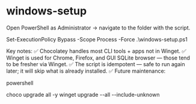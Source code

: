# windows-setup

Open PowerShell as Administrator → navigate to the folder with the script.

Set-ExecutionPolicy Bypass -Scope Process -Force
.\windows-setup.ps1


Key notes:
✅ Chocolatey handles most CLI tools + apps not in Winget.
✅ Winget is used for Chrome, Firefox, and GUI SQLite browser — those tend to be fresher via Winget.
✅ The script is idempotent — safe to run again later; it will skip what is already installed.
✅ Future maintenance:

powershell

choco upgrade all -y
winget upgrade --all --include-unknown
